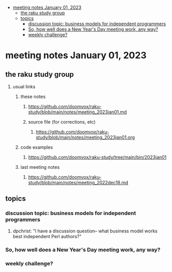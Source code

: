 - [meeting notes January 01, 2023](#org7863a4e)
  - [the raku study group](#orgbb00c74)
  - [topics](#org95b88c8)
    - [discussion topic: business models for independent programmers](#org75b8b9d)
    - [So, how well does a New Year's Day meeting work, any way?](#org800ebcd)
    - [weekly challenge?](#org0c97f82)


<a id="org7863a4e"></a>

# meeting notes January 01, 2023


<a id="orgbb00c74"></a>

## the raku study group

1.  usual links

    1.  these notes
    
        1.  <https://github.com/doomvox/raku-study/blob/main/notes/meeting_2023jan01.md>
        
        2.  source file (for corrections, etc)
        
            1.  <https://github.com/doomvox/raku-study/blob/main/notes/meeting_2023jan01.org>
    
    2.  code examples
    
        1.  <https://github.com/doomvox/raku-study/tree/main/bin/2023jan01>
    
    3.  last meeting notes
    
        1.  <https://github.com/doomvox/raku-study/blob/main/notes/meeting_2022dec18.md>


<a id="org95b88c8"></a>

## topics


<a id="org75b8b9d"></a>

### discussion topic: business models for independent programmers

1.  dpchrist: "I have a discussion question&#x2013; what business model works best independent Perl authors?"


<a id="org800ebcd"></a>

### So, how well does a New Year's Day meeting work, any way?


<a id="org0c97f82"></a>

### weekly challenge?
